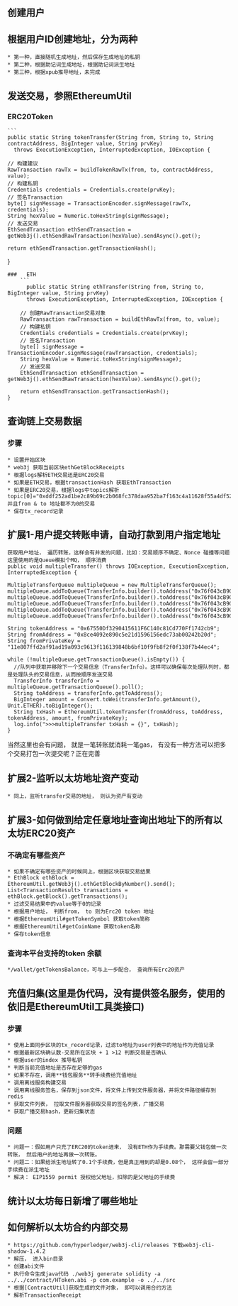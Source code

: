 ##  创建用户
##  根据用户ID创建地址，分为两种
    * 第一种，直接随机生成地址，然后保存生成地址的私钥
    * 第二种，根据助记词生成地址，根据助记词派生地址
    * 第三种，根据xpub推导地址，未完成
##  发送交易，参照EthereumUtil
###  ERC20Token
    ```  
    public static String tokenTransfer(String from, String to, String contractAddress, BigInteger value, String prvKey)
      throws ExecutionException, InterruptedException, IOException {

    // 构建建议
    RawTransaction rawTx = buildTokenRawTx(from, to, contractAddress, value);
    // 构建私钥
    Credentials credentials = Credentials.create(prvKey);
    // 签名Transaction
    byte[] signMessage = TransactionEncoder.signMessage(rawTx, credentials);
    String hexValue = Numeric.toHexString(signMessage);
    // 发送交易
    EthSendTransaction ethSendTransaction = getWeb3j().ethSendRawTransaction(hexValue).sendAsync().get();

    return ethSendTransaction.getTransactionHash();
}
```
###   ETH
    ```
      public static String ethTransfer(String from, String to, BigInteger value, String prvKey)
      throws ExecutionException, InterruptedException, IOException {

    // 创建RawTransaction交易对象
    RawTransaction rawTransaction = buildEthRawTx(from, to, value);
    // 构建私钥
    Credentials credentials = Credentials.create(prvKey);
    // 签名Transaction
    byte[] signMessage = TransactionEncoder.signMessage(rawTransaction, credentials);
    String hexValue = Numeric.toHexString(signMessage);
    // 发送交易
    EthSendTransaction ethSendTransaction = getWeb3j().ethSendRawTransaction(hexValue).sendAsync().get();

    return ethSendTransaction.getTransactionHash();
}
```
## 查询链上交易数据
### 步骤
    * 设置开始区块
    * web3j 获取当前区块ethGetBlockReceipts
    * 根据logs解析ETH交易还是ERC20交易
    * 如果是ETH交易，根据transactionHash 获取EthTransaction
    * 如果是ERC20交易，根据logs中topics解析topic[0]="0xddf252ad1be2c89b69c2b068fc378daa952ba7f163c4a11628f55a4df523b3ef" 并且from & to 地址都不为0的交易
    * 保存tx_record记录
## 扩展1-⽤户提交转账申请，⾃动打款到⽤户指定地址
    获取用户地址， 遍历转账，这样会有并发的问题，比如：交易顺序不确定、Nonce 碰撞等问题
    这里使用的是Queue模拟个MQ， 顺序消费
    public void multipleTransfer() throws IOException, ExecutionException, InterruptedException {

    MultipleTransferQueue multipleQueue = new MultipleTransferQueue();
    multipleQueue.addToQueue(TransferInfo.builder().toAddress("0x76f043cB90FaAFf31CC28091319f3F200df93f71").amount(BigDecimal.ONE).build());
    multipleQueue.addToQueue(TransferInfo.builder().toAddress("0x76f043cB90FaAFf31CC28091319f3F200df93f72").amount(BigDecimal.ONE).build());
    multipleQueue.addToQueue(TransferInfo.builder().toAddress("0x76f043cB90FaAFf31CC28091319f3F200df93f73").amount(BigDecimal.ONE).build());
    multipleQueue.addToQueue(TransferInfo.builder().toAddress("0x76f043cB90FaAFf31CC28091319f3F200df93f74").amount(BigDecimal.ONE).build());
    multipleQueue.addToQueue(TransferInfo.builder().toAddress("0x76f043cB90FaAFf31CC28091319f3F200df93f75").amount(BigDecimal.ONE).build());

    String tokenAddress = "0x67550Df3290415611F6C140c81Cd770Ff1742cb9";
    String fromAddress = "0x8ce4092e890c5e21d1596156edc73ab00242b20d";
    String fromPrivateKey = "11e807ffd2af91ad19a093c9613f116139848b6bf10f9fb8f2f0f138f7b44ec4";

    while (!multipleQueue.getTransactionQueue().isEmpty()) {
      //队列中获取并移除下一个交易信息（TransferInfo）。这样可以确保每次处理队列时，都是处理队头的交易信息，从而按顺序发送交易
      TransferInfo transferInfo = multipleQueue.getTransactionQueue().poll();
      String toAddress = transferInfo.getToAddress();
      BigInteger amount = Convert.toWei(transferInfo.getAmount(), Unit.ETHER).toBigInteger();
      String txHash = EthereumUtil.tokenTransfer(fromAddress, toAddress, tokenAddress, amount, fromPrivateKey);
      log.info(">>>multipleTransfer txHash = {}", txHash);
    }
当然这里也会有问题， 就是一笔转账就消耗一笔gas， 有没有一种方法可以把多个交易打包一次提交呢？正在完善
## 扩展2-监听以太坊地址资产变动
    * 同上，监听transfer交易的地址， 则认为资产有变动
## 扩展3-如何做到给定任意地址查询出地址下的所有以太坊ERC20资产
### 不确定有哪些资产
    * 如果不确定有哪些资产的时候同上，根据区块获取交易结果
    * EthBlock ethBlock = EthereumUtil.getWeb3j().ethGetBlockByNumber().send();
    List<TransactionResult> transactions = ethBlock.getBlock().getTransactions();
    * 过滤交易结果中的value等于0的记录
    * 根据用户地址， 判断from， to 则为Erc20 token 地址
    * 根据EthereumUtil#getTokenSymbol 获取token简称
    * 根据EthereumUtil#getCoinName 获取token名称
    * 保存token信息
### 查询本平台支持的token 余额
    */wallet/getTokensBalance，可与上一步配合， 查询所有Erc20资产

##  充值归集(这里是伪代码，没有提供签名服务，使用的依旧是EthereumUtil工具类接口)
### 步骤
    * 使用上面同步区块的tx_record记录，过滤to地址为user列表中的地址作为充值记录
    * 根据最新区块确认数-交易所在区块 + 1 >12 判断交易是否确认
    * 根据user的index 推导私钥
    * 判断当前充值地址是否存在足够的gas
    * 如果不存在，调用**钱包服务**转手续费给充值地址
    * 调用离线服务构建交易
    * 调用离线服务签名，保存到json文件，将文件上传到文件服务器，并将文件路径缓存到redis
    * 获取文件列表， 拉取文件服务器获取交易的签名列表，广播交易
    * 获取广播交易hash，更新归集状态
### 问题
    * 问题一：假如用户只充了ERC20的token进来， 没有ETH作为手续费。那需要父钱包做一次转账， 然后用户的地址再做一次转账。
    * 问题二：如果给派生地址转了0.1个手续费，但是真正用到的却是0.08个， 这样会留一部分手续费在派生地址
    * 解决： EIP1559 permit 授权给父地址，扣除的是父地址的手续费
## 统计以太坊每⽇新增了哪些地址
## 如何解析以太坊合约内部交易
    * https://github.com/hyperledger/web3j-cli/releases 下载web3j-cli-shadow-1.4.2
    * 解压， 进入bin目录
    * 创建abi文件
    * 执行命令生成java代码 ./web3j generate solidity -a ../../contract/HToken.abi -p com.example -o ../../src
    * 根据[ContractUtil]获取生成的文件对象， 即可以调用合约方法
    * 解析TransactionReceipt